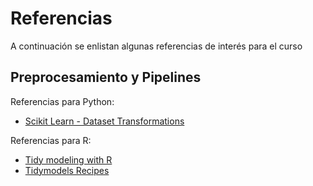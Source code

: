 # Referencias
A continuación se enlistan algunas referencias de interés para el curso
## Preprocesamiento y Pipelines
Referencias para Python:
* [Scikit Learn - Dataset Transformations](https://scikit-learn.org/stable/data_transforms.html)

Referencias para R:
* [Tidy modeling with R](https://www.tmwr.org/index.html)
* [Tidymodels Recipes](https://www.tidymodels.org/tags/recipes/)
